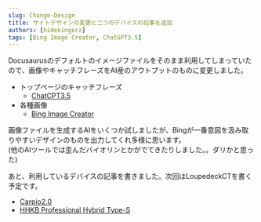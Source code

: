 ```yaml
---
slug: Change-Design
title: サイトデザインの変更と二つのデバイスの記事を追加
authors: [hidekingerz]
tags: [Bing Image Creator, ChatGPT3.5]
---
```


Docusaurusのデフォルトのイメージファイルをそのまま利用してしまっていたので、画像やキャッチフレーズをAI産のアウトプットのものに変更しました。

- トップページのキャッチフレーズ
  - [ChatCPT3.5](https://chat.openai.com/)
- 各種画像
  - [Bing Image Creator](https://www.bing.com/create)

画像ファイルを生成するAIをいくつか試しましたが、Bingが一番意図を汲み取りやすいデザインのものを出力してくれ多様に思います。  
(他のAIツールでは歪んだバイオリンとかがでてきたりしました。。ダリかと思った)


あと、利用しているデバイスの記事を書きました。次回はLoupedeckCTを書く予定です。

- [Carpio2.0](https://www.hidekingerz.com/docs/Devices/device-carptio2)
- [HHKB Professional Hybrid Type-S](https://www.hidekingerz.com/docs/Devices/device-hhkb-hybrid-types)
